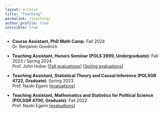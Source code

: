 ```yaml
---
layout: archive
title: "Teaching"
permalink: /teaching/
author_profile: true
invisible: true
---
```


* **Course Assistant, PhD Math Camp**: Fall 2024<br>
  Dr. Benjamin Goodrich

* **Teaching Assistant, Honors Seminar (POLS 3999, Undergraduate)**: Fall 2023 / Spring 2024<br>
  Prof. John Huber [<a href="/files/POLSUN3999_1_evals_Devaux.pdf" target="_blank">Fall evaluations</a>] [<a href="/files/POLSUN3999_2_evals_Devaux.pdf" target="_blank">Spring evaluations</a>]

* **Teaching Assistant, Statistical Theory and Causal Inference (POLSGR 4722, Graduate)**: Spring 2023<br>
  Prof. Naoki Egami [<a href="/files/POLS4722_evals_Devaux.pdf" target="_blank">evaluations</a>]

* **Teaching Assistant, Mathematics and Statistics for Political Science (POLSGR 4700, Graduate)**: Fall 2022<br>
  Prof. Naoki Egami [<a href="/files/POLS4700_evals_Devaux.pdf" target="_blank">evaluations</a>]

